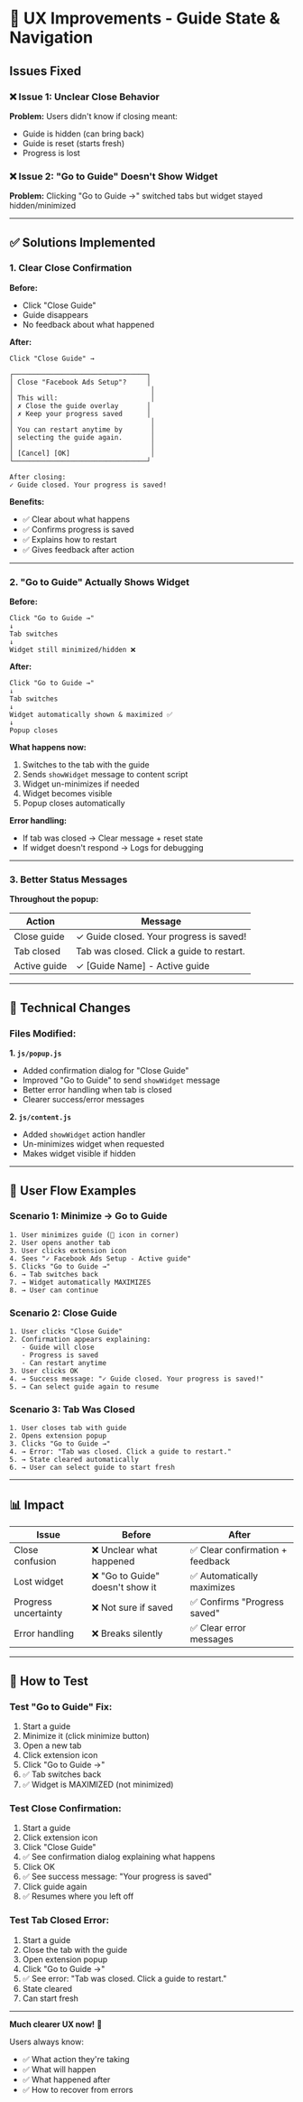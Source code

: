 # 🎨 UX Improvements - Guide State & Navigation

## Issues Fixed

### ❌ Issue 1: Unclear Close Behavior
**Problem:** Users didn't know if closing meant:
- Guide is hidden (can bring back)
- Guide is reset (starts fresh)
- Progress is lost

### ❌ Issue 2: "Go to Guide" Doesn't Show Widget
**Problem:** Clicking "Go to Guide →" switched tabs but widget stayed hidden/minimized

---

## ✅ Solutions Implemented

### 1. Clear Close Confirmation

**Before:**
- Click "Close Guide"
- Guide disappears
- No feedback about what happened

**After:**
```
Click "Close Guide" →

┌─────────────────────────────────┐
│ Close "Facebook Ads Setup"?     │
│                                  │
│ This will:                       │
│ ✗ Close the guide overlay       │
│ ✗ Keep your progress saved      │
│                                  │
│ You can restart anytime by       │
│ selecting the guide again.       │
│                                  │
│ [Cancel] [OK]                    │
└─────────────────────────────────┘

After closing:
✓ Guide closed. Your progress is saved!
```

**Benefits:**
- ✅ Clear about what happens
- ✅ Confirms progress is saved
- ✅ Explains how to restart
- ✅ Gives feedback after action

---

### 2. "Go to Guide" Actually Shows Widget

**Before:**
```
Click "Go to Guide →"
↓
Tab switches
↓
Widget still minimized/hidden ❌
```

**After:**
```
Click "Go to Guide →"
↓
Tab switches
↓
Widget automatically shown & maximized ✅
↓
Popup closes
```

**What happens now:**
1. Switches to the tab with the guide
2. Sends `showWidget` message to content script
3. Widget un-minimizes if needed
4. Widget becomes visible
5. Popup closes automatically

**Error handling:**
- If tab was closed → Clear message + reset state
- If widget doesn't respond → Logs for debugging

---

### 3. Better Status Messages

**Throughout the popup:**

| Action | Message |
|--------|---------|
| Close guide | ✓ Guide closed. Your progress is saved! |
| Tab closed | Tab was closed. Click a guide to restart. |
| Active guide | ✓ [Guide Name] - Active guide |

---

## 🔧 Technical Changes

### Files Modified:

**1. `js/popup.js`**
- Added confirmation dialog for "Close Guide"
- Improved "Go to Guide" to send `showWidget` message
- Better error handling when tab is closed
- Clearer success/error messages

**2. `js/content.js`**
- Added `showWidget` action handler
- Un-minimizes widget when requested
- Makes widget visible if hidden

---

## 🎯 User Flow Examples

### Scenario 1: Minimize → Go to Guide

```
1. User minimizes guide (🚀 icon in corner)
2. User opens another tab
3. User clicks extension icon
4. Sees "✓ Facebook Ads Setup - Active guide"
5. Clicks "Go to Guide →"
6. → Tab switches back
7. → Widget automatically MAXIMIZES
8. → User can continue
```

### Scenario 2: Close Guide

```
1. User clicks "Close Guide"
2. Confirmation appears explaining:
   - Guide will close
   - Progress is saved
   - Can restart anytime
3. User clicks OK
4. → Success message: "✓ Guide closed. Your progress is saved!"
5. → Can select guide again to resume
```

### Scenario 3: Tab Was Closed

```
1. User closes tab with guide
2. Opens extension popup
3. Clicks "Go to Guide →"
4. → Error: "Tab was closed. Click a guide to restart."
5. → State cleared automatically
6. → User can select guide to start fresh
```

---

## 📊 Impact

| Issue | Before | After |
|-------|--------|-------|
| Close confusion | ❌ Unclear what happened | ✅ Clear confirmation + feedback |
| Lost widget | ❌ "Go to Guide" doesn't show it | ✅ Automatically maximizes |
| Progress uncertainty | ❌ Not sure if saved | ✅ Confirms "Progress saved" |
| Error handling | ❌ Breaks silently | ✅ Clear error messages |

---

## 🚀 How to Test

### Test "Go to Guide" Fix:
1. Start a guide
2. Minimize it (click minimize button)
3. Open a new tab
4. Click extension icon
5. Click "Go to Guide →"
6. ✅ Tab switches back
7. ✅ Widget is MAXIMIZED (not minimized)

### Test Close Confirmation:
1. Start a guide
2. Click extension icon
3. Click "Close Guide"
4. ✅ See confirmation dialog explaining what happens
5. Click OK
6. ✅ See success message: "Your progress is saved"
7. Click guide again
8. ✅ Resumes where you left off

### Test Tab Closed Error:
1. Start a guide
2. Close the tab with the guide
3. Open extension popup
4. Click "Go to Guide →"
5. ✅ See error: "Tab was closed. Click a guide to restart."
6. State cleared
7. Can start fresh

---

**Much clearer UX now!** 🎉

Users always know:
- ✅ What action they're taking
- ✅ What will happen
- ✅ What happened after
- ✅ How to recover from errors

